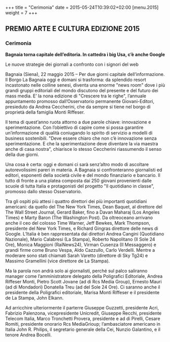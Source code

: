 +++
title = "Cerimonia"
date = 2015-05-24T10:39:02+02:00
[menu.2015]
weight = 7
+++
## PREMIO ARTE E CULTURA EDIZIONE 2015

### Cerimonia

**Bagnaia torna capitale dell’editoria. In cattedra i big Usa, c’è anche Google**

Le nuove strategie dei giornali a confronto con i signori del web

Bagnaia (Siena), 22 maggio 2015 – Per due giorni capitale dell’informazione. Il Borgo La Bagnaia oggi e domani si trasforma: da splendido resort incastonato nelle colline senesi, diventa una enorme "news room" dove i più grandi gruppi editoriali del mondo discutono del presente e del futuro dei mass media. E’ la nona edizione di "Crescere tra le righe", l’annuale appuntamento promosso dall’Osservatorio permanente Giovani-Editori, presieduto da Andrea Ceccherini, che da sempre si tiene nel borgo di proprietà della famiglia Monti Riffeser.

Il tema di quest’anno ruota attorno a due parole chiave: innovazione e sperimentazione. Con l’obiettivo di capire come si possa garantire un’informazione di qualità coniugando lo spirito di servizio a modelli di business sostenibili. "Deve essere chiaro che non c’è innovazione senza sperimentazione. E che la sperimentazione deve diventare la via maestra anche di casa nostra", chiarisce lo stesso Ceccherini riassumendo il senso della due giorni.

Una cosa è certa: oggi e domani ci sarà senz’altro modo di ascoltare autorevolissimi pareri in materia. A Bagnaia si confronteranno giornalisti ed editori, esponenti della società civile e del mondo finanziario e bancario. Il tutto di fronte a una platea composta dai 250 giovani provenienti dalle scuole di tutta Italia e protagonisti del progetto "Il quotidiano in classe", promosso dallo stesso Osservatorio.

Tra gli ospiti più attesi i quattro direttori dei più importanti quotidiani americani: da quello del The New York Times, Dean Baquet, al direttore del The Wall Street Journal, Gerard Baker, fino a Davan Maharaj (Los Angeles Times) e Marty Baron (The Washington Post). Da oltreoceano arrivano anche il ceo del colosso Time Warner, Jeff Bewkes, Mark Thompson, presidente del New York Times, e Richard Gingras direttore delle news di Google. L’Italia è ben rappresentata dai direttori Andrea Cangini (Quotidiano Nazionale), Mario Calabresi (La Stampa), Roberto Napolitano (Il Sole 24 Ore), Monica Maggioni (RaiNews24), Virman Cusenza (Il Messaggero) e grandi firme come Bruno Vespa, Aldo Cazzullo, Carlo Verdelli. Mentre a moderare sono stati chiamati Sarah Varetto (direttore di Sky Tg24) e Massimo Gramellini (vice direttore de La Stampa).

Ma la parola non andrà solo ai giornalisti, perché sul palco saliranno manager come l’amministratore delegato della Poligrafici Editoriale, Andrea Riffeser Monti, Pietro Scott Jovane (ad di Rcs Media Group), Ernesto Mauri (ad di Mondadori) Donatella Treu (ad del Sole 24 Ore). Ci saranno anche il presidente della Poligrafici editoriale, Marisa Monti Riffeser e il presidente de La Stampa, John Elkann.

Ad arricchire ulteriormente il parterre Giuseppe Guzzetti, presidente Acri, Fabrizio Palenzona, vicepresidente Unicredit, Giuseppe Recchi, presidente Telecom Italia, Marco Tronchetti Provera, presidente e ad di Pirelli, Cesare Romiti, presidente onorario Rcs MediaGrioup; l’ambasciatore americano in Italia John R. Philips, il segretario generale della Cei, Nunzio Galantino, e il tenore Andrea Bocelli.
